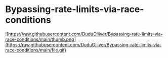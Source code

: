 # Bypassing-rate-limits-via-race-conditions

![https://raw.githubusercontent.com/DuduOliiver/Bypassing-rate-limits-via-race-conditions/main/thumb.png](https://raw.githubusercontent.com/DuduOliiver/Bypassing-rate-limits-via-race-conditions/main/file.gif)
